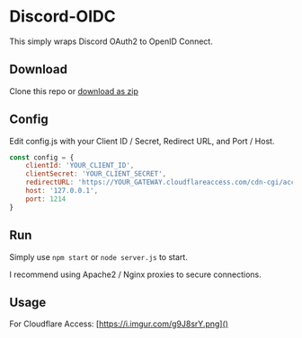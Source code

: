 # Discord-OIDC
This simply wraps Discord OAuth2 to OpenID Connect.
## Download
Clone this repo or [download as zip](https://github.com/kimcore/discord-oidc/archive/master.zip)
## Config
Edit config.js with your Client ID / Secret, Redirect URL, and Port / Host.
```js
const config = {
    clientId: 'YOUR_CLIENT_ID',
    clientSecret: 'YOUR_CLIENT_SECRET',
    redirectURL: 'https://YOUR_GATEWAY.cloudflareaccess.com/cdn-cgi/access/callback',
    host: '127.0.0.1',
    port: 1214
}
```
## Run
Simply use `npm start` or `node server.js` to start.

I recommend using Apache2 / Nginx proxies to secure connections.
## Usage
For Cloudflare Access:
[https://i.imgur.com/g9J8srY.png]()
